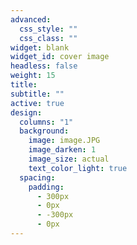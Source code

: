 ```yaml
---
advanced:
  css_style: ""
  css_class: ""
widget: blank
widget_id: cover image
headless: false
weight: 15
title: 
subtitle: ""
active: true
design:
  columns: "1"
  background:
    image: image.JPG
    image_darken: 1
    image_size: actual
    text_color_light: true
  spacing:
    padding:
      - 300px
      - 0px
      - -300px
      - 0px
---
```

